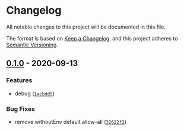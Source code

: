 # Changelog

All notable changes to this project will be documented in this file.

The format is based on [Keep a Changelog],
and this project adheres to [Semantic Versioning].

## [0.1.0] - 2020-09-13

### Features

- debug ([`1acbdd5`])

### Bug Fixes

- remove withoutEnv default allow-all ([`32622f2`])

[keep a changelog]: https://keepachangelog.com/en/1.0.0/
[semantic versioning]: https://semver.org/spec/v2.0.0.html
[0.1.0]: https://github.com/denosaurs/debug/compare/0.1.0
[`1acbdd5`]: https://github.com/denosaurs/debug/commit/1acbdd5206aef12d4b3922a76a2123a2a0be6b17
[`32622f2`]: https://github.com/denosaurs/debug/commit/32622f2104e34f409081f6f9aead3a78879103eb
